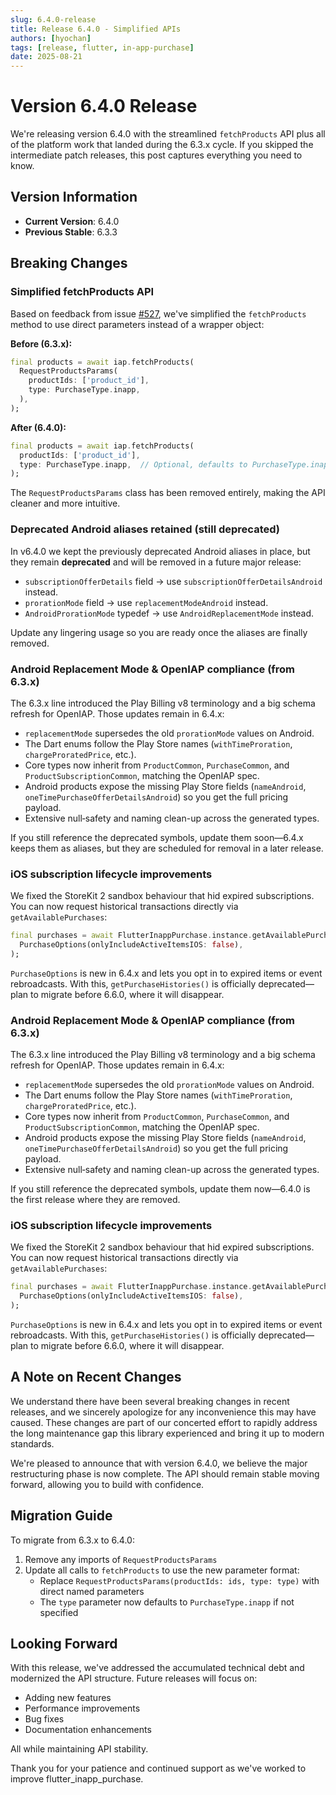 ```yaml
---
slug: 6.4.0-release
title: Release 6.4.0 - Simplified APIs
authors: [hyochan]
tags: [release, flutter, in-app-purchase]
date: 2025-08-21
---
```


# Version 6.4.0 Release

We're releasing version 6.4.0 with the streamlined `fetchProducts` API plus
all of the platform work that landed during the 6.3.x cycle. If you skipped the
intermediate patch releases, this post captures everything you need to know.

<!-- truncate -->

## Version Information

- **Current Version**: 6.4.0
- **Previous Stable**: 6.3.3

## Breaking Changes

### Simplified fetchProducts API

Based on feedback from issue [#527](https://github.com/hyochan/flutter_inapp_purchase/issues/527), we've simplified the `fetchProducts` method to use direct parameters instead of a wrapper object:

**Before (6.3.x):**

```dart
final products = await iap.fetchProducts(
  RequestProductsParams(
    productIds: ['product_id'],
    type: PurchaseType.inapp,
  ),
);
```

**After (6.4.0):**

```dart
final products = await iap.fetchProducts(
  productIds: ['product_id'],
  type: PurchaseType.inapp,  // Optional, defaults to PurchaseType.inapp
);
```

The `RequestProductsParams` class has been removed entirely, making the API cleaner and more intuitive.

### Deprecated Android aliases retained (still deprecated)

In v6.4.0 we kept the previously deprecated Android aliases in place, but they
remain **deprecated** and will be removed in a future major release:

- `subscriptionOfferDetails` field → use `subscriptionOfferDetailsAndroid`
  instead.
- `prorationMode` field → use `replacementModeAndroid` instead.
- `AndroidProrationMode` typedef → use `AndroidReplacementMode` instead.

Update any lingering usage so you are ready once the aliases are finally
removed.

### Android Replacement Mode & OpenIAP compliance (from 6.3.x)

The 6.3.x line introduced the Play Billing v8 terminology and a big schema
refresh for OpenIAP. Those updates remain in 6.4.x:

- `replacementMode` supersedes the old `prorationMode` values on Android.
- The Dart enums follow the Play Store names (`withTimeProration`,
  `chargeProratedPrice`, etc.).
- Core types now inherit from `ProductCommon`, `PurchaseCommon`, and
  `ProductSubscriptionCommon`, matching the OpenIAP spec.
- Android products expose the missing Play Store fields (`nameAndroid`,
  `oneTimePurchaseOfferDetailsAndroid`) so you get the full pricing payload.
- Extensive null‑safety and naming clean-up across the generated types.

If you still reference the deprecated symbols, update them soon—6.4.x keeps
them as aliases, but they are scheduled for removal in a later release.

### iOS subscription lifecycle improvements

We fixed the StoreKit 2 sandbox behaviour that hid expired subscriptions. You
can now request historical transactions directly via `getAvailablePurchases`:

```dart
final purchases = await FlutterInappPurchase.instance.getAvailablePurchases(
  PurchaseOptions(onlyIncludeActiveItemsIOS: false),
);
```

`PurchaseOptions` is new in 6.4.x and lets you opt in to expired items or event
rebroadcasts. With this, `getPurchaseHistories()` is officially deprecated—plan
to migrate before 6.6.0, where it will disappear.

### Android Replacement Mode & OpenIAP compliance (from 6.3.x)

The 6.3.x line introduced the Play Billing v8 terminology and a big schema
refresh for OpenIAP. Those updates remain in 6.4.x:

- `replacementMode` supersedes the old `prorationMode` values on Android.
- The Dart enums follow the Play Store names (`withTimeProration`,
  `chargeProratedPrice`, etc.).
- Core types now inherit from `ProductCommon`, `PurchaseCommon`, and
  `ProductSubscriptionCommon`, matching the OpenIAP spec.
- Android products expose the missing Play Store fields (`nameAndroid`,
  `oneTimePurchaseOfferDetailsAndroid`) so you get the full pricing payload.
- Extensive null‑safety and naming clean-up across the generated types.

If you still reference the deprecated symbols, update them now—6.4.0 is the
first release where they are removed.

### iOS subscription lifecycle improvements

We fixed the StoreKit 2 sandbox behaviour that hid expired subscriptions. You
can now request historical transactions directly via `getAvailablePurchases`:

```dart
final purchases = await FlutterInappPurchase.instance.getAvailablePurchases(
  PurchaseOptions(onlyIncludeActiveItemsIOS: false),
);
```

`PurchaseOptions` is new in 6.4.x and lets you opt in to expired items or event
rebroadcasts. With this, `getPurchaseHistories()` is officially deprecated—plan
to migrate before 6.6.0, where it will disappear.

## A Note on Recent Changes

We understand there have been several breaking changes in recent releases, and we sincerely apologize for any inconvenience this may have caused. These changes are part of our concerted effort to rapidly address the long maintenance gap this library experienced and bring it up to modern standards.

We're pleased to announce that with version 6.4.0, we believe the major restructuring phase is now complete. The API should remain stable moving forward, allowing you to build with confidence.

## Migration Guide

To migrate from 6.3.x to 6.4.0:

1. Remove any imports of `RequestProductsParams`
2. Update all calls to `fetchProducts` to use the new parameter format:
   - Replace `RequestProductsParams(productIds: ids, type: type)` with direct named parameters
   - The `type` parameter now defaults to `PurchaseType.inapp` if not specified

## Looking Forward

With this release, we've addressed the accumulated technical debt and modernized the API structure. Future releases will focus on:

- Adding new features
- Performance improvements
- Bug fixes
- Documentation enhancements

All while maintaining API stability.

Thank you for your patience and continued support as we've worked to improve flutter_inapp_purchase.
